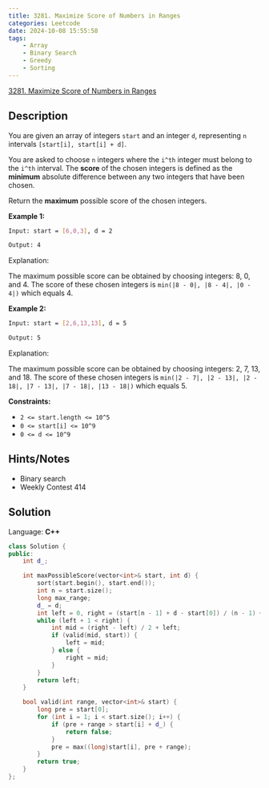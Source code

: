 ```yaml
---
title: 3281. Maximize Score of Numbers in Ranges
categories: Leetcode
date: 2024-10-08 15:55:58
tags:
    - Array
    - Binary Search
    - Greedy
    - Sorting
---
```


[3281. Maximize Score of Numbers in Ranges](https://leetcode.com/problems/maximize-score-of-numbers-in-ranges/description/)

## Description

You are given an array of integers `start` and an integer `d`, representing `n` intervals `[start[i], start[i] + d]`.

You are asked to choose `n` integers where the `i^th` integer must belong to the `i^th` interval. The **score**  of the chosen integers is defined as the **minimum**  absolute difference between any two integers that have been chosen.

Return the **maximum**  possible score of the chosen integers.

**Example 1:**

```bash
Input: start = [6,0,3], d = 2

Output: 4
```

Explanation:

The maximum possible score can be obtained by choosing integers: 8, 0, and 4. The score of these chosen integers is `min(|8 - 0|, |8 - 4|, |0 - 4|)` which equals 4.

**Example 2:**

```bash
Input: start = [2,6,13,13], d = 5

Output: 5
```

Explanation:

The maximum possible score can be obtained by choosing integers: 2, 7, 13, and 18. The score of these chosen integers is `min(|2 - 7|, |2 - 13|, |2 - 18|, |7 - 13|, |7 - 18|, |13 - 18|)` which equals 5.

**Constraints:**

- `2 <= start.length <= 10^5`
- `0 <= start[i] <= 10^9`
- `0 <= d <= 10^9`

## Hints/Notes

- Binary search
- Weekly Contest 414

## Solution

Language: **C++**

```C++
class Solution {
public:
    int d_;

    int maxPossibleScore(vector<int>& start, int d) {
        sort(start.begin(), start.end());
        int n = start.size();
        long max_range;
        d_ = d;
        int left = 0, right = (start[n - 1] + d - start[0]) / (n - 1) + 1;
        while (left + 1 < right) {
            int mid = (right - left) / 2 + left;
            if (valid(mid, start)) {
                left = mid;
            } else {
                right = mid;
            }
        }
        return left;
    }

    bool valid(int range, vector<int>& start) {
        long pre = start[0];
        for (int i = 1; i < start.size(); i++) {
            if (pre + range > start[i] + d_) {
                return false;
            }
            pre = max((long)start[i], pre + range);
        }
        return true;
    }
};
```

